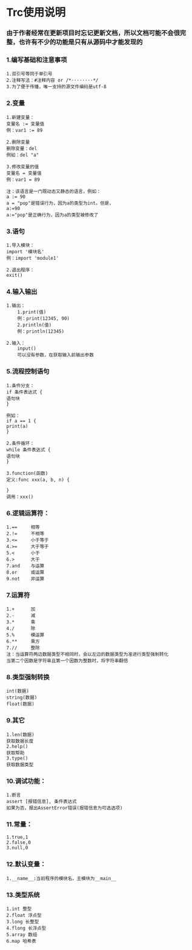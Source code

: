 # Trc使用说明
### 由于作者经常在更新项目时忘记更新文档，所以文档可能不会很完整，也许有不少的功能是只有从源码中才能发现的

### 1.编写基础和注意事项
    1.双引号等同于单引号
    2.注释写法：#注释内容 or /*········*/
    3.为了便于传播，唯一支持的源文件编码是utf-8

### 2.变量
    1.新建变量：
    变量名 := 变量值
    例：var1 := 89

    2.删除变量
    删除变量：del
    例如：del "a"

    3.修改变量的值
    变量名 = 变量值
    例：var1 = 89
    
    注：该语言是一门既动态又静态的语言，例如：
    a := 90
    a = "pop"是错误行为，因为a的类型为int。但是，
    a:=90
    a:="pop"是正确行为，因为a的类型被修改了

### 3.语句
    1.导入模块：
    import '模块名'
    例：import 'module1'

    2.退出程序：
    exit()

### 4.输入输出
    1.输出：
        1.print(值)
        例：print(12345, 90)
        2.println(值)
        例：println(12345)

    2.输入：
        input()
        可以没有参数，在获取输入前输出参数

### 5.流程控制语句
    1.条件分支：
    if 条件表达式 {
    语句块
    }

    例如：
    if a == 1 {
    print(a)
    }

    2.条件循环：
    while 条件表达式 {
    语句块
    }

    3.function(函数)
    定义:func xxx(a, b, n) {

    }
    调用：xxx()

### 6.逻辑运算符：
    1.==     相等
    2.!=     不相等
    3.<=     小于等于
    4.>=     大于等于
    5.<      小于
    6.>      大于
    7.and    与运算
    8.or     或运算
    9.not    非运算

### 7.运算符
    1.+      加
    2.-      减
    3.*      乘
    4./      除
    5.%      模运算
    6.**     乘方
    7.//     整除
    注：当运算符两边数据类型不相同时，会以左边的数据类型为准进行类型强制转化
    当第二个因数是字符串且第一个因数为整数时，将字符串翻倍

### 8.类型强制转换
    int(数据)
    string(数据)
    float(数据)

### 9.其它
    1.len(数据)
    获取数据长度
    2.help()
    获取帮助
    3.type()
    获取数据类型

### 10.调试功能：
    1.断言
    assert [报错信息], 条件表达式
    如果为否，报出AssertError错误(报错信息为可选选项)

### 11.常量：
    1.true,1
    2.false,0
    3.null,0

### 12.默认变量：
    1.__name__:当前程序的模块名，主模块为__main__

### 13.类型系统
    1.int 整型
    2.float 浮点型
    3.long 长整型
    4.flong 长浮点型
    5.array 数组
    6.map 哈希表
